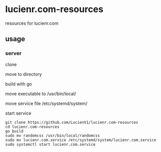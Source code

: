 # lucienr.com-resources
resources for lucienr.com

## usage
### server
clone

move to directory

build with go

move executable to /usr/bin/local/

move service file /etc/systemd/system/

start service

```
git clone https://github.com/LucienV1/lucienr.com-resources
cd lucienr.com-resources
go build
sudo mv randomcss /usr/bin/local/randomcss
sudo mv lucienr.com.service /etc/systemd/system/lucienr.com.service
sudo systemctl start lucienr.com.service
```
